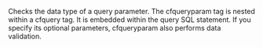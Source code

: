 Checks the data type of a query parameter. The cfqueryparam tag is nested within a cfquery tag.
  It is embedded within the query SQL statement. If you specify its optional parameters, cfqueryparam
  also performs data validation.